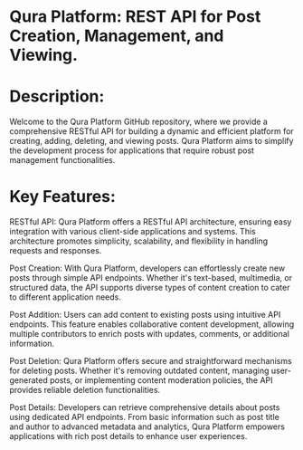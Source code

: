 # Qura Platform: REST API for Post Creation, Management, and Viewing.

# Description:

Welcome to the Qura Platform GitHub repository, where we provide a comprehensive RESTful API for building a dynamic and efficient platform for creating, adding, deleting, and viewing posts. Qura Platform aims to simplify the development process for applications that require robust post management functionalities.

# Key Features:

RESTful API: Qura Platform offers a RESTful API architecture, ensuring easy integration with various client-side applications and systems. This architecture promotes simplicity, scalability, and flexibility in handling requests and responses.

Post Creation: With Qura Platform, developers can effortlessly create new posts through simple API endpoints. Whether it's text-based, multimedia, or structured data, the API supports diverse types of content creation to cater to different application needs.

Post Addition: Users can add content to existing posts using intuitive API endpoints. This feature enables collaborative content development, allowing multiple contributors to enrich posts with updates, comments, or additional information.

Post Deletion: Qura Platform offers secure and straightforward mechanisms for deleting posts. Whether it's removing outdated content, managing user-generated posts, or implementing content moderation policies, the API provides reliable deletion functionalities.

Post Details: Developers can retrieve comprehensive details about posts using dedicated API endpoints. From basic information such as post title and author to advanced metadata and analytics, Qura Platform empowers applications with rich post details to enhance user experiences.

